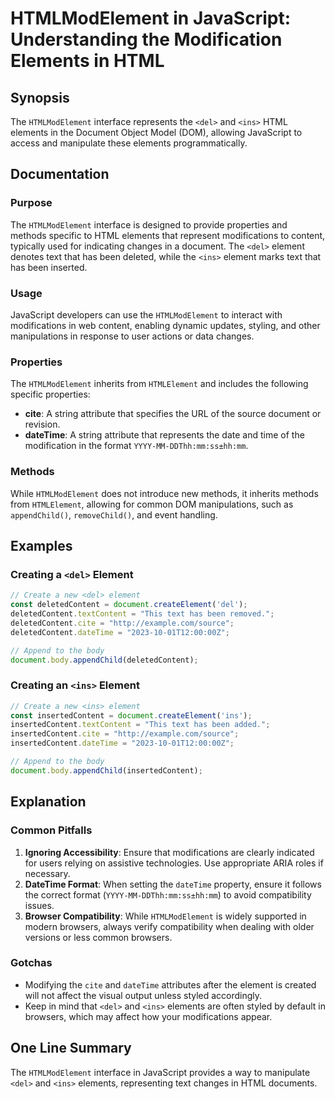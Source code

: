 <!--
Meta Description: # HTMLModElement in JavaScript: Understanding the Modification Elements in HTML ## Synopsis The `HTMLModElement` interface represents the `<del>` and ...
Meta Keywords: htmlmodelement, del, ins, document, element
-->

# HTMLModElement in JavaScript: Understanding the Modification Elements in HTML

## Synopsis
The `HTMLModElement` interface represents the `<del>` and `<ins>` HTML elements in the Document Object Model (DOM), allowing JavaScript to access and manipulate these elements programmatically.

## Documentation

### Purpose
The `HTMLModElement` interface is designed to provide properties and methods specific to HTML elements that represent modifications to content, typically used for indicating changes in a document. The `<del>` element denotes text that has been deleted, while the `<ins>` element marks text that has been inserted.

### Usage
JavaScript developers can use the `HTMLModElement` to interact with modifications in web content, enabling dynamic updates, styling, and other manipulations in response to user actions or data changes.

### Properties
The `HTMLModElement` inherits from `HTMLElement` and includes the following specific properties:

- **cite**: A string attribute that specifies the URL of the source document or revision.
- **dateTime**: A string attribute that represents the date and time of the modification in the format `YYYY-MM-DDThh:mm:ss±hh:mm`.

### Methods
While `HTMLModElement` does not introduce new methods, it inherits methods from `HTMLElement`, allowing for common DOM manipulations, such as `appendChild()`, `removeChild()`, and event handling.

## Examples

### Creating a `<del>` Element
```javascript
// Create a new <del> element
const deletedContent = document.createElement('del');
deletedContent.textContent = "This text has been removed.";
deletedContent.cite = "http://example.com/source";
deletedContent.dateTime = "2023-10-01T12:00:00Z";

// Append to the body
document.body.appendChild(deletedContent);
```

### Creating an `<ins>` Element
```javascript
// Create a new <ins> element
const insertedContent = document.createElement('ins');
insertedContent.textContent = "This text has been added.";
insertedContent.cite = "http://example.com/source";
insertedContent.dateTime = "2023-10-01T12:00:00Z";

// Append to the body
document.body.appendChild(insertedContent);
```

## Explanation

### Common Pitfalls
1. **Ignoring Accessibility**: Ensure that modifications are clearly indicated for users relying on assistive technologies. Use appropriate ARIA roles if necessary.
2. **DateTime Format**: When setting the `dateTime` property, ensure it follows the correct format (`YYYY-MM-DDThh:mm:ss±hh:mm`) to avoid compatibility issues.
3. **Browser Compatibility**: While `HTMLModElement` is widely supported in modern browsers, always verify compatibility when dealing with older versions or less common browsers.

### Gotchas
- Modifying the `cite` and `dateTime` attributes after the element is created will not affect the visual output unless styled accordingly.
- Keep in mind that `<del>` and `<ins>` elements are often styled by default in browsers, which may affect how your modifications appear.

## One Line Summary
The `HTMLModElement` interface in JavaScript provides a way to manipulate `<del>` and `<ins>` elements, representing text changes in HTML documents.